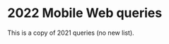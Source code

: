# 2022 Mobile Web queries

This is a copy of 2021 queries (no new list).

<!--
  This directory contains all of the 2021 Mobile Web chapter queries.

  Each query should have a corresponding `metric_name.sql` file.
  Note that readers are linked to this directory, so try to make the SQL file names descriptive for easy browsing.

  Analysts: if helpful, you can use this README to give additional info about the queries.
-->
